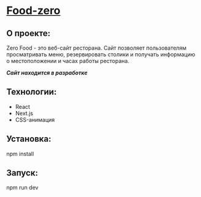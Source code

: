 # [Food-zero](https://food-zero-six.vercel.app)

## О проекте:

Zero Food - это веб-сайт ресторана.
Сайт позволяет пользователям просматривать меню, резервировать столики и получать информацию о местоположении и часах работы ресторана.

***Сайт находится в разработке***

## Технологии:

* React
* Next.js
* CSS-анимация

## Установка:

npm install

## Запуск:

npm run dev
